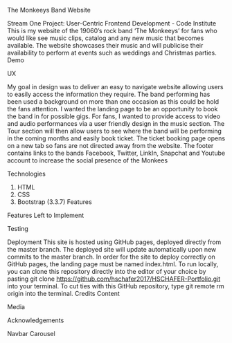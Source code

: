 The Monkeeys Band Website

Stream One Project: User-Centric Frontend Development - Code Institute
This is my website of the 19060’s rock band ‘The Monkeeys’ for fans who would like see music clips, catalog and any new music that becomes available. The website showcases their music and will publicise their availability to perform at events such as weddings and Christmas parties.
Demo



UX

My goal in design was to deliver an easy to navigate website allowing users to easily access the information they require. The band performing has been used a background on more than one occasion as this could be hold the fans attention.
I wanted the landing page to be an opportunity to book the band in for possible gigs.
For fans, I wanted to provide access to video and audio performances via a user friendly design in the music section.
The Tour section will then allow users to see where the band will be performing in the coming months and easily book ticket. The ticket booking page opens on a new tab so fans are not directed away from the website.
The footer contains links to the bands Facebook, Twitter, LinkIn, Snapchat and Youtube account to increase the social presence of the Monkees

Technologies
1.	HTML
2.	CSS
3.	Bootstrap (3.3.7)
Features

Features Left to Implement

Testing



Deployment
This site is hosted using GitHub pages, deployed directly from the master branch. The deployed site will update automatically upon new commits to the master branch. In order for the site to deploy correctly on GitHub pages, the landing page must be named index.html.
To run locally, you can clone this repository directly into the editor of your choice by pasting git clone https://github.com/hschafer2017/HSCHAFER-Portfolio.git into your terminal. To cut ties with this GitHub repository, type git remote rm origin into the terminal.
Credits
Content

Media

Acknowledgements

Navbar 
Carousel 



